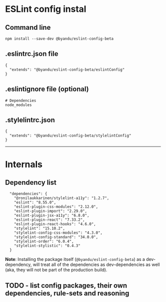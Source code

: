 # ESLint config instal

## Command line

```
npm install --save-dev @byandu/eslint-config-beta
```

## .eslintrc.json file

```
{
  "extends": "@byandu/eslint-config-beta/eslintConfig"
}

```

## .eslintignore file (optional)

```
# Dependencies
node_modules
```

## .stylelintrc.json

```
{
  "extends": "@byandu/eslint-config-beta/stylelintConfig"
}

```

---

# Internals

## Dependency list

```
  "dependencies": {
    "@ronilaukkarinen/stylelint-a11y": "1.2.7",
    "eslint": "8.55.0",
    "eslint-plugin-css-modules": "2.12.0",
    "eslint-plugin-import": "2.29.0",
    "eslint-plugin-jsx-a11y": "6.8.0",
    "eslint-plugin-react": "7.33.2",
    "eslint-plugin-react-hooks": "4.6.0",
    "stylelint": "15.10.2",
    "stylelint-config-css-modules": "4.3.0",
    "stylelint-config-standard": "34.0.0",
    "stylelint-order": "6.0.4",
    "stylelint-stylistic": "0.4.3"
  }
```

**Note**: Installing the package itself (`@byandu/eslint-config-beta`) as a dev-dependency, will treat all of the dependencies as dev-dependencies as well (aka, they will not be part of the production build).

## TODO - list config packages, their own dependencies, rule-sets and reasoning
